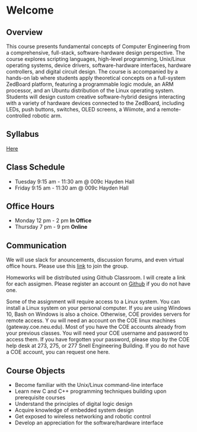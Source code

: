 # Welcome

## Overview

This course presents fundamental concepts of Computer Engineering from a comprehensive, full-stack, software-hardware design perspective. The course explores scripting languages, high-level programming, Unix/Linux operating systems, device drivers, software-hardware interfaces, hardware controllers, and digital circuit design. The course is accompanied by a hands-on lab where students apply theoretical concepts on a full-system ZedBoard platform, featuring a programmable logic module, an ARM processor, and an Ubuntu distribution of the Linux operating system. Students will design custom creative software-hybrid designs interacting with a variety of hardware devices connected to the ZedBoard, including LEDs, push buttons, switches, OLED screens, a Wiimote, and a remote-controlled robotic arm.

## Syllabus

[Here](syllabus)

## Class Schedule

* Tuesday 9:15 am - 11:30 am @ 009c Hayden Hall
* Friday  9:15 am - 11:30 am @ 009c Hayden Hall

## Office Hours

* Monday 12 pm - 2 pm **In Office**
* Thursday 7 pm - 9 pm **Online**

## Communication

We will use slack for anouncements, discussion forums, and even virtual office hours. Please use this [link](https://join.slack.com/t/eece2160-fall17-s8/shared_invite/MjM0ODI5ODIyNTMwLTE1MDQyMjY4NDMtMGE5MTRmM2I3OQ) to join the group.

Homeworks will be distributed using Github Classroom. I will create a link for each assigmen. Please register an account on [Github](https://github.com) if you do not have one.

Some of the assignment will require access to a Linux system. You can install a Linux system on your personal computer. If you are using Windows 10, Bash on Windows is also a choice. Otherwise, COE provides servers for remote access. Y ou will need an account on the COE linux machines (gateway.coe.neu.edu). Most of you have the COE accounts already from your previous classes. You will need your COE username and password to access them. If you have forgotten your password, please stop by the COE help desk at 273, 275, or 277 Snell Engineering Building. If you do not have a COE account, you can request one here.

## Course Objects

* Become familiar with the Unix/Linux command-line interface
* Learn new C and C++ programming techniques building upon prerequisite courses
* Understand the principles of digital logic design
* Acquire knowledge of embedded system design
* Get exposed to wireless networking and robotic control
* Develop an appreciation for the software/hardware interface